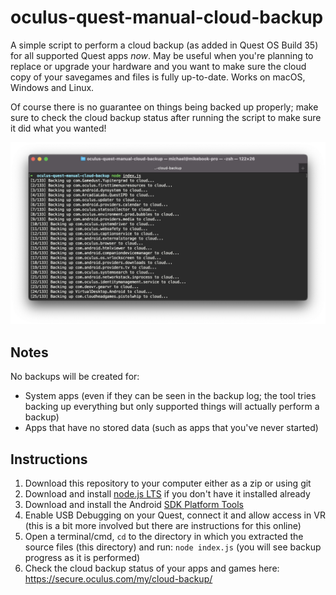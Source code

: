 # oculus-quest-manual-cloud-backup

A simple script to perform a cloud backup (as added in Quest OS Build 35) for all supported Quest apps _now_. May be useful when you're planning to replace or upgrade your hardware and you want to make sure the cloud copy of your savegames and files is fully up-to-date. Works on macOS, Windows and Linux.

Of course there is no guarantee on things being backed up properly; make sure to check the cloud backup status after running the script to make sure it did what you wanted!

![screenshot](screenshot.png)

## Notes

No backups will be created for:

- System apps (even if they can be seen in the backup log; the tool tries backing up everything but only supported things will actually perform a backup)
- Apps that have no stored data (such as apps that you've never started)

## Instructions

1. Download this repository to your computer either as a zip or using git
1. Download and install [node.js LTS](https://nodejs.org/en/) if you don't have it installed already
2. Download and install the Android [SDK Platform Tools](https://developer.android.com/studio/releases/platform-tools)
3. Enable USB Debugging on your Quest, connect it and allow access in VR (this is a bit more involved but there are instructions for this online)
4. Open a terminal/cmd, `cd` to the directory in which you extracted the source files (this directory) and run: `node index.js` (you will see backup progress as it is performed)
5. Check the cloud backup status of your apps and games here: https://secure.oculus.com/my/cloud-backup/
